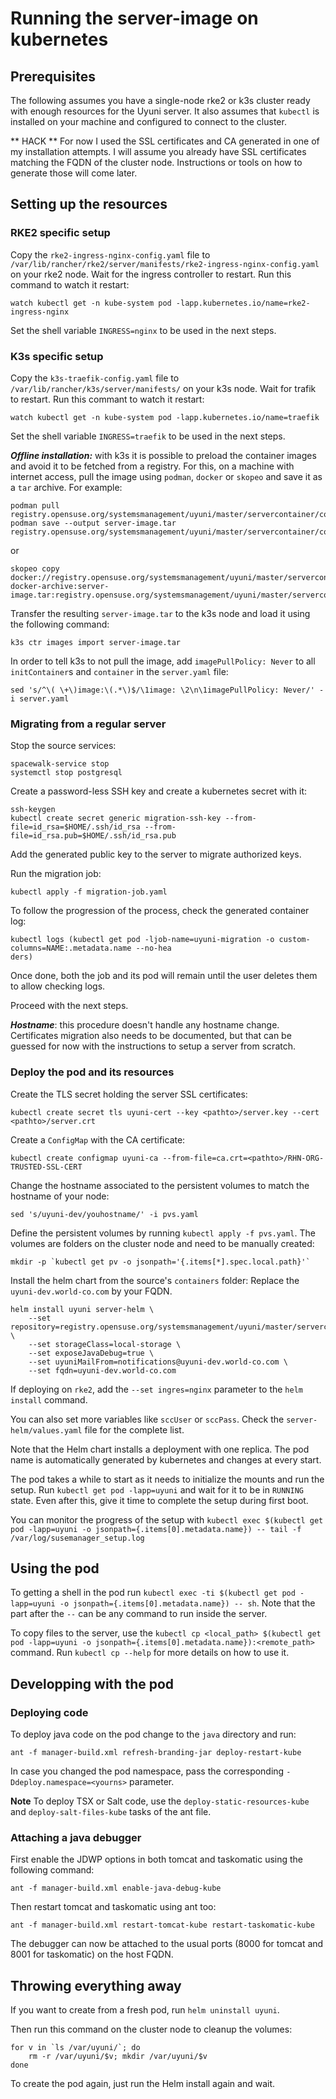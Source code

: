 # Running the server-image on kubernetes

## Prerequisites

The following assumes you have a single-node rke2 or k3s cluster ready with enough resources for the Uyuni server.
It also assumes that `kubectl` is installed on your machine and configured to connect to the cluster.

** HACK ** For now I used the SSL certificates and CA generated in one of my installation attempts.
I will assume you already have SSL certificates matching the FQDN of the cluster node.
Instructions or tools on how to generate those will come later.

## Setting up the resources

### RKE2 specific setup

Copy the `rke2-ingress-nginx-config.yaml` file to `/var/lib/rancher/rke2/server/manifests/rke2-ingress-nginx-config.yaml` on your rke2 node.
Wait for the ingress controller to restart.
Run this command to watch it restart:

```
watch kubectl get -n kube-system pod -lapp.kubernetes.io/name=rke2-ingress-nginx
```

Set the shell variable `INGRESS=nginx` to be used in the next steps.

### K3s specific setup


Copy the `k3s-traefik-config.yaml` file to `/var/lib/rancher/k3s/server/manifests/` on your k3s node.
Wait for trafik to restart.
Run this commant to watch it restart:

```
watch kubectl get -n kube-system pod -lapp.kubernetes.io/name=traefik
```

Set the shell variable `INGRESS=traefik` to be used in the next steps.

***Offline installation:*** with k3s it is possible to preload the container images and avoid it to be fetched from a registry.
For this, on a machine with internet access, pull the image using `podman`, `docker` or `skopeo` and save it as a `tar` archive.
For example:

```
podman pull registry.opensuse.org/systemsmanagement/uyuni/master/servercontainer/containers/uyuni/server:latest
podman save --output server-image.tar registry.opensuse.org/systemsmanagement/uyuni/master/servercontainer/containers/uyuni/server:latest
```

or

```
skopeo copy docker://registry.opensuse.org/systemsmanagement/uyuni/master/servercontainer/containers/uyuni/server:latest docker-archive:server-image.tar:registry.opensuse.org/systemsmanagement/uyuni/master/servercontainer/containers/uyuni/server:latest
```

Transfer the resulting `server-image.tar` to the k3s node and load it using the following command:

```
k3s ctr images import server-image.tar
```

In order to tell k3s to not pull the image, add `imagePullPolicy: Never` to all `initContainer`s and `container` in the `server.yaml` file:

```
sed 's/^\( \+\)image:\(.*\)$/\1image: \2\n\1imagePullPolicy: Never/' -i server.yaml
```

### Migrating from a regular server

Stop the source services:

```
spacewalk-service stop
systemctl stop postgresql
```

Create a password-less SSH key and create a kubernetes secret with it:

```
ssh-keygen
kubectl create secret generic migration-ssh-key --from-file=id_rsa=$HOME/.ssh/id_rsa --from-file=id_rsa.pub=$HOME/.ssh/id_rsa.pub
```
Add the generated public key to the server to migrate authorized keys.

Run the migration job:

```
kubectl apply -f migration-job.yaml
```

To follow the progression of the process, check the generated container log:

```
kubectl logs (kubectl get pod -ljob-name=uyuni-migration -o custom-columns=NAME:.metadata.name --no-hea
ders)
```

Once done, both the job and its pod will remain until the user deletes them to allow checking logs.

Proceed with the next steps.

***Hostname***: this procedure doesn't handle any hostname change.
Certificates migration also needs to be documented, but that can be guessed for now with the instructions to setup a server from scratch.

### Deploy the pod and its resources

Create the TLS secret holding the server SSL certificates:

```
kubectl create secret tls uyuni-cert --key <pathto>/server.key --cert <pathto>/server.crt
```

Create a `ConfigMap` with the CA certificate:

```
kubectl create configmap uyuni-ca --from-file=ca.crt=<pathto>/RHN-ORG-TRUSTED-SSL-CERT
```

Change the hostname associated to the persistent volumes to match the hostname of your node:

```
sed 's/uyuni-dev/youhostname/' -i pvs.yaml
```

Define the persistent volumes by running `kubectl apply -f pvs.yaml`.
The volumes are folders on the cluster node and need to be manually created:

```
mkdir -p `kubectl get pv -o jsonpath='{.items[*].spec.local.path}'`
```

Install the helm chart from the source's `containers` folder:
Replace the `uyuni-dev.world-co.com` by your FQDN.
```
helm install uyuni server-helm \
    --set repository=registry.opensuse.org/systemsmanagement/uyuni/master/servercontainer/containers/uyuni \
    --set storageClass=local-storage \
    --set exposeJavaDebug=true \
    --set uyuniMailFrom=notifications@uyuni-dev.world-co.com \
    --set fqdn=uyuni-dev.world-co.com
```

If deploying on `rke2`, add the `--set ingres=nginx` parameter to the `helm install` command.

You can also set more variables like `sccUser` or `sccPass`.
Check the `server-helm/values.yaml` file for the complete list.

Note that the Helm chart installs a deployment with one replica.
The pod name is automatically generated by kubernetes and changes at every start.

The pod takes a while to start as it needs to initialize the mounts and run the setup.
Run `kubectl get pod -lapp=uyuni` and wait for it to be in `RUNNING` state.
Even after this, give it time to complete the setup during first boot.

You can monitor the progress of the setup with `kubectl exec $(kubectl get pod -lapp=uyuni -o jsonpath={.items[0].metadata.name}) -- tail -f /var/log/susemanager_setup.log`

## Using the pod

To getting a shell in the pod run `kubectl exec -ti $(kubectl get pod -lapp=uyuni -o jsonpath={.items[0].metadata.name}) -- sh`.
Note that the part after the `--` can be any command to run inside the server.

To copy files to the server, use the `kubectl cp <local_path> $(kubectl get pod -lapp=uyuni -o jsonpath={.items[0].metadata.name}):<remote_path>` command.
Run `kubectl cp --help` for more details on how to use it.

## Developping with the pod

###  Deploying code

To deploy java code on the pod change to the `java` directory and run:

```
ant -f manager-build.xml refresh-branding-jar deploy-restart-kube
```

In case you changed the pod namespace, pass the corresponding `-Ddeploy.namespace=<yourns>` parameter.

**Note** To deploy TSX or Salt code, use the `deploy-static-resources-kube` and `deploy-salt-files-kube` tasks of the ant file.

### Attaching a java debugger

First enable the JDWP options in both tomcat and taskomatic using the following command:

```
ant -f manager-build.xml enable-java-debug-kube
```

Then restart tomcat and taskomatic using ant too:

```
ant -f manager-build.xml restart-tomcat-kube restart-taskomatic-kube
```

The debugger can now be attached to the usual ports (8000 for tomcat and 8001 for taskomatic) on the host FQDN.

## Throwing everything away

If you want to create from a fresh pod, run `helm uninstall uyuni`.

Then run this command on the cluster node to cleanup the volumes:

```
for v in `ls /var/uyuni/`; do
    rm -r /var/uyuni/$v; mkdir /var/uyuni/$v
done
```

To create the pod again, just run the Helm install again and wait.
